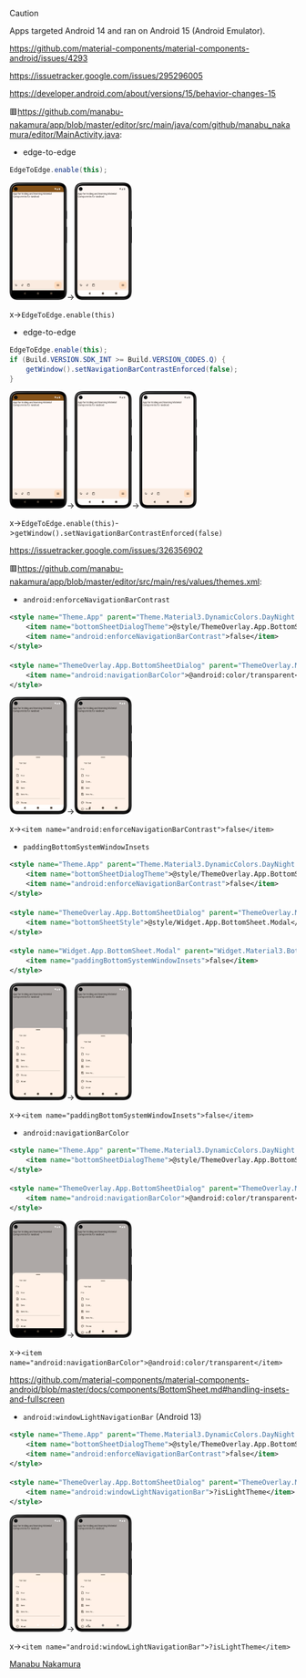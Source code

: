 > [!CAUTION]
> Apps targeted Android 14 and ran on Android 15 (Android Emulator).
>
> https://github.com/material-components/material-components-android/issues/4293
> 
> https://issuetracker.google.com/issues/295296005
>
> https://developer.android.com/about/versions/15/behavior-changes-15

🟥https://github.com/manabu-nakamura/app/blob/master/editor/src/main/java/com/github/manabu_nakamura/editor/MainActivity.java:
- edge-to-edge
```java
EdgeToEdge.enable(this);
```
<img src="s11.png" width="20%">-><img src="s10.png" width="20%">

x->`EdgeToEdge.enable(this)`
- edge-to-edge
```java
EdgeToEdge.enable(this);
if (Build.VERSION.SDK_INT >= Build.VERSION_CODES.Q) {
    getWindow().setNavigationBarContrastEnforced(false);
}
```
<img src="s11.png" width="20%">-><img src="s10.png" width="20%">-><img src="s1.png" width="20%">

x->`EdgeToEdge.enable(this)`->`getWindow().setNavigationBarContrastEnforced(false)`

https://issuetracker.google.com/issues/326356902

🟥https://github.com/manabu-nakamura/app/blob/master/editor/src/main/res/values/themes.xml:
- `android:enforceNavigationBarContrast`
```xml
<style name="Theme.App" parent="Theme.Material3.DynamicColors.DayNight.NoActionBar">
    <item name="bottomSheetDialogTheme">@style/ThemeOverlay.App.BottomSheetDialog</item>
    <item name="android:enforceNavigationBarContrast">false</item>
</style>

<style name="ThemeOverlay.App.BottomSheetDialog" parent="ThemeOverlay.Material3.BottomSheetDialog">
    <item name="android:navigationBarColor">@android:color/transparent</item>
</style>
```
<img src="s9.png" width="20%">-><img src="s2.png" width="20%">

x->`<item name="android:enforceNavigationBarContrast">false</item>`

- `paddingBottomSystemWindowInsets`
```xml
<style name="Theme.App" parent="Theme.Material3.DynamicColors.DayNight.NoActionBar">
    <item name="bottomSheetDialogTheme">@style/ThemeOverlay.App.BottomSheetDialog</item>
    <item name="android:enforceNavigationBarContrast">false</item>
</style>

<style name="ThemeOverlay.App.BottomSheetDialog" parent="ThemeOverlay.Material3.BottomSheetDialog">
    <item name="bottomSheetStyle">@style/Widget.App.BottomSheet.Modal</item>
</style>

<style name="Widget.App.BottomSheet.Modal" parent="Widget.Material3.BottomSheet.Modal">
    <item name="paddingBottomSystemWindowInsets">false</item>
</style>
```
<img src="s6.png" width="20%">-><img src="s5.png" width="20%">

x->`<item name="paddingBottomSystemWindowInsets">false</item>`

- `android:navigationBarColor`
```xml
<style name="Theme.App" parent="Theme.Material3.DynamicColors.DayNight.NoActionBar">
    <item name="bottomSheetDialogTheme">@style/ThemeOverlay.App.BottomSheetDialog</item>
</style>

<style name="ThemeOverlay.App.BottomSheetDialog" parent="ThemeOverlay.Material3.BottomSheetDialog">
    <item name="android:navigationBarColor">@android:color/transparent</item>
</style>
```
<img src="s7.png" width="20%">-><img src="s2.png" width="20%">

x->`<item name="android:navigationBarColor">@android:color/transparent</item>`

https://github.com/material-components/material-components-android/blob/master/docs/components/BottomSheet.md#handling-insets-and-fullscreen

- `android:windowLightNavigationBar` (Android 13)
```xml
<style name="Theme.App" parent="Theme.Material3.DynamicColors.DayNight.NoActionBar">
    <item name="bottomSheetDialogTheme">@style/ThemeOverlay.App.BottomSheetDialog</item>
    <item name="android:enforceNavigationBarContrast">false</item>
</style>

<style name="ThemeOverlay.App.BottomSheetDialog" parent="ThemeOverlay.Material3.BottomSheetDialog">
    <item name="android:windowLightNavigationBar">?isLightTheme</item>
</style>
```
<img src="s8.png" width="20%">-><img src="s12.png" width="20%">

x->`<item name="android:windowLightNavigationBar">?isLightTheme</item>`

[Manabu Nakamura](https://github.com/manabu-nakamura)